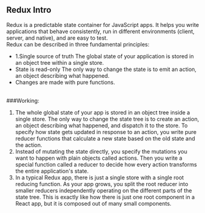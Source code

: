 ## Redux Intro

Redux is a predictable state container for JavaScript apps. It helps you write applications that behave consistently, run in different environments (client, server, and native), and are easy to test.
<br>
Redux can be described in three fundamental principles:
<ul>
  <li>1.Single source of truth​ The global state of your application is stored in an object tree within a single store.</li>
<li>State is read-only​ The only way to change the state is to emit an action, an object describing what happened.</li>
<li>Changes are made with pure functions​.</li>
</ul>
<br>
###Working:
<ol>
  <li>The whole global state of your app is stored in an object tree inside a single store. The only way to change the state tree is to create an action, an object describing what happened, and dispatch it to the store. To specify how state gets updated in response to an action, you write pure reducer functions that calculate a new state based on the old state and the action.
    <li>Instead of mutating the state directly, you specify the mutations you want to happen with plain objects called actions. Then you write a special function called a reducer to decide how every action transforms the entire application's state.</li>
<li>In a typical Redux app, there is just a single store with a single root reducing function. As your app grows, you split the root reducer into smaller reducers independently operating on the different parts of the state tree. This is exactly like how there is just one root component in a React app, but it is composed out of many small components.</li>
</ol>



